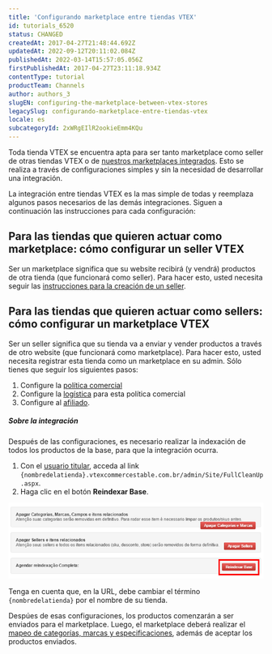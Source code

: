 ```yaml
---
title: 'Configurando marketplace entre tiendas VTEX'
id: tutorials_6520
status: CHANGED
createdAt: 2017-04-27T21:48:44.692Z
updatedAt: 2022-09-12T20:11:02.084Z
publishedAt: 2022-03-14T15:57:05.056Z
firstPublishedAt: 2017-04-27T23:11:18.934Z
contentType: tutorial
productTeam: Channels
author: authors_3
slugEN: configuring-the-marketplace-between-vtex-stores
legacySlug: configurando-marketplace-entre-tiendas-vtex
locale: es
subcategoryId: 2xWRgEIlR2ookieEmm4KQu
---
```


Toda tienda VTEX se encuentra apta para ser tanto marketplace como seller de otras tiendas VTEX o de [nuestros marketplaces integrados](/es/tutorial/integrando-con-marketplace/). Esto se realiza a través de configuraciones simples y sin la necesidad de desarrollar una integración.

La integración entre tiendas VTEX es la mas simple de todas y reemplaza algunos pasos necesarios de las demás integraciones. Siguen a continuación las instrucciones para cada configuración:

## Para las tiendas que quieren actuar como marketplace: cómo configurar un seller VTEX
Ser un marketplace significa que su website recibirá (y vendrá) productos de otra tienda (que funcionará como seller). Para hacer esto, usted necesita seguir las [instrucciones para la creación de un seller](/es/tutorial/configuracion-de-seller/).

## Para las tiendas que quieren actuar como sellers: cómo configurar un marketplace VTEX
Ser un seller significa que su tienda va a enviar y vender productos a través de otro website (que funcionará como marketplace). Para hacer esto, usted necesita registrar esta tienda como un marketplace en su admin. Sólo tienes que seguir los siguientes pasos:

1. Configure la [política comercial](/es/tutorial/configurar-politica-comercial-para-marketplace/)
2. Configure la [logística](/es/tutorial/como-configurar-logistica-para-politica-comercial/) para esta política comercial
3. Configure al [afiliado](/es/tutorial/como-configurar-afiliado/).

##### Sobre la integración

Después de las configuraciones, es necesario realizar la indexación de todos los productos de la base, para que la integración ocurra.

1. Con el [usuario titular](https://help.vtex.com/es/tracks/contas-e-permissoes--5PxyAgZrtiYlaYZBTlhJ2A/56Bd0KpwbvAji1aFs94xdA), acceda al link `{nombredelatienda}.vtexcommercestable.com.br/admin/Site/FullCleanUp.aspx`.
2. Haga clic en el botón __Reindexar Base__.

[![ReindexarBase](https://raw.githubusercontent.com/vtexdocs/help-center-content/refs/heads/main/docs/es/tutorials/Sellers/Management/configurando-marketplace-entre-tiendas-vtex_1.png)](//images.contentful.com/alneenqid6w5/7Eg8CAclRSSqaSS8cqI66S/44944a80535a465fc449c44b8066b557/ReindexarBase.png "![ReindexarBase](https://raw.githubusercontent.com/vtexdocs/help-center-content/refs/heads/main/docs/es/tutorials/Sellers/Management/configurando-marketplace-entre-tiendas-vtex_2.png)")

Tenga en cuenta que, en la URL, debe cambiar el término `{nombredelatienda}` por el nombre de su tienda.

Despúes de esas configuraciones, los productos comenzarán a ser enviados para el marketplace. Luego, el marketplace deberá realizar el [mapeo de categorías, marcas y especificaciones](https://help.vtex.com/es/tutorial/mapeando-categorias-e-marcas-para-marketplace), además de aceptar los productos enviados.
